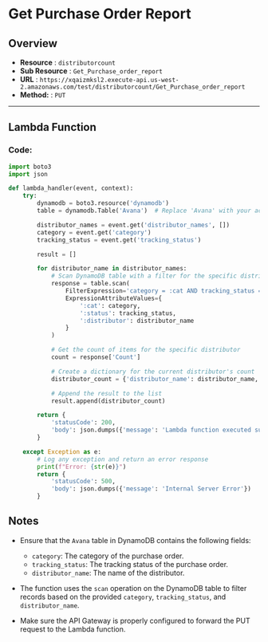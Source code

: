 # Get Purchase Order Report

## Overview
- **Resource** : `distributorcount`
- **Sub Resource** : `Get_Purchase_order_report`
- **URL** : `https://xqaizmksl2.execute-api.us-west-2.amazonaws.com/test/distributorcount/Get_Purchase_order_report`
- **Method:** : `PUT`
---

## Lambda Function

### Code:

```python
import boto3
import json

def lambda_handler(event, context):
    try:
        dynamodb = boto3.resource('dynamodb')
        table = dynamodb.Table('Avana')  # Replace 'Avana' with your actual table name

        distributor_names = event.get('distributor_names', [])
        category = event.get('category')
        tracking_status = event.get('tracking_status')

        result = []

        for distributor_name in distributor_names:
            # Scan DynamoDB table with a filter for the specific distributor
            response = table.scan(
                FilterExpression='category = :cat AND tracking_status = :status AND distributor_name = :distributor',
                ExpressionAttributeValues={
                    ':cat': category,
                    ':status': tracking_status,
                    ':distributor': distributor_name
                }
            )

            # Get the count of items for the specific distributor
            count = response['Count']

            # Create a dictionary for the current distributor's count
            distributor_count = {'distributor_name': distributor_name, 'count': count}

            # Append the result to the list
            result.append(distributor_count)

        return {
            'statusCode': 200,
            'body': json.dumps({'message': 'Lambda function executed successfully!', 'matching_records': result})
        }

    except Exception as e:
        # Log any exception and return an error response
        print(f"Error: {str(e)}")
        return {
            'statusCode': 500,
            'body': json.dumps({'message': 'Internal Server Error'})
        }
```

## Notes

- Ensure that the `Avana` table in DynamoDB contains the following fields:
  - `category`: The category of the purchase order.
  - `tracking_status`: The tracking status of the purchase order.
  - `distributor_name`: The name of the distributor.

- The function uses the `scan` operation on the DynamoDB table to filter records based on the provided `category`, `tracking_status`, and `distributor_name`.

- Make sure the API Gateway is properly configured to forward the PUT request to the Lambda function.